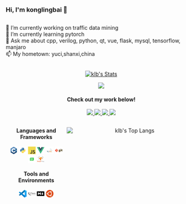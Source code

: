 ### Hi, I'm konglingbai 👋
<h2></h2>
🔭 I’m currently working on traffic data mining
<br>
🌱 I’m currently learning pytorch
<br>
💬 Ask me about cpp, verilog, python, qt, vue, flask, mysql, tensorflow, manjaro
<br>
📫 My hometown: yuci,shanxi,china
<br>
<h2></h2>
<p align="center">
  <a href="https://github.com/lingbai-kong" class="rich-diff-level-one">
    <img src="https://github-readme-stats.vercel.app/api?username=lingbai-kong&title_color=333&text_color=777" alt="klb's Stats" >
  </a>
</p>                                                                                                                              
<p align="center">
  <a href="https://blog.csdn.net/qq_21496041" target="_blank" alt="CSDN" title="CSDN">
    <img src="https://img.icons8.com/material/48/000000/csdn.png" width="30px"/>
  </a>
  <br><br>
  <strong>Check out my work below!</strong>
  <br><br>
  <a href="https://github.com/lingbai-kong">
    <img src="https://badges.pufler.dev/visits/lingbai-kong/lingbai-kong?style=flat-square&color=black&logo=github">
  </a>
  <a href="https://github.com/lingbai-kong">
    <img src="https://badges.pufler.dev/years/lingbai-kong?style=flat-square&color=black&logo=github">
  </a>
  <a href="https://github.com/lingbai-kong?tab=repositories">
    <img src="https://badges.pufler.dev/repos/lingbai-kong?style=flat-square&color=black&logo=github">
  </a>
  <a href="https://github.com/lingbai-kong">
    <img src="https://badges.pufler.dev/commits/monthly/lingbai-kong?style=flat-square&color=black&logo=github">
  </a>
</p>
<h2></h2>

<p align="center">
  <a width="343" href="https://github.com/lingbai-kong" class="rich-diff-level-one">
    <img align="right" src="https://github-readme-stats.vercel.app/api/top-langs/?username=lingbai-kong&title_color=333&text_color=777" width="343" height="220"  alt="klb's Top Langs"> 
  </a>
  <strong>Languages and Frameworks</strong>
  <br><br>
  <code><img height="20" src="https://raw.githubusercontent.com/github/explore/80688e429a7d4ef2fca1e82350fe8e3517d3494d/topics/cpp/cpp.png" alt="C++" title="C++"></code>
  <code><img height="20" src="https://raw.githubusercontent.com/github/explore/80688e429a7d4ef2fca1e82350fe8e3517d3494d/topics/python/python.png" alt="Python" title="Python"></code>
  <code><img height="20" src="https://raw.githubusercontent.com/github/explore/80688e429a7d4ef2fca1e82350fe8e3517d3494d/topics/javascript/javascript.png" alt="JavaScript" title="JavaScript"></code>
  <code><img height="20" src="https://raw.githubusercontent.com/github/explore/80688e429a7d4ef2fca1e82350fe8e3517d3494d/topics/vue/vue.png" alt="Vue" title="Vue"></code>
  <code><img height="20" src="https://raw.githubusercontent.com/github/explore/80688e429a7d4ef2fca1e82350fe8e3517d3494d/topics/mysql/mysql.png" alt="MySQL" title="MySQL"></code>
  <code><img height="20" src="https://raw.githubusercontent.com/github/explore/80688e429a7d4ef2fca1e82350fe8e3517d3494d/topics/git/git.png" alt="Git" title="Git"></code>
  <code><img height="20" src="https://raw.githubusercontent.com/github/explore/80688e429a7d4ef2fca1e82350fe8e3517d3494d/topics/qt/qt.png" alt="Qt" title="Qt"></code>
  <code><img height="20" src="https://raw.githubusercontent.com/github/explore/80688e429a7d4ef2fca1e82350fe8e3517d3494d/topics/tensorflow/tensorflow.png" alt="TensorFlow" title="TensorFlow"></code>
  <br><br>
  <strong>Tools and Environments</strong>
  <br><br>
  <code><img height="20" src="https://raw.githubusercontent.com/github/explore/80688e429a7d4ef2fca1e82350fe8e3517d3494d/topics/visual-studio-code/visual-studio-code.png" alt="VSCode" title="VSCode"></code>
  <code><img height="20" src="https://raw.githubusercontent.com/github/explore/80688e429a7d4ef2fca1e82350fe8e3517d3494d/topics/flask/flask.png" alt="Flask" title="Flask"></code>
  <code><img height="20" src="https://raw.githubusercontent.com/github/explore/80688e429a7d4ef2fca1e82350fe8e3517d3494d/topics/markdown/markdown.png" alt="Markdown" title="MarkDown"></code>
  <code><img height="20" src="https://raw.githubusercontent.com/github/explore/80688e429a7d4ef2fca1e82350fe8e3517d3494d/topics/ubuntu/ubuntu.png" alt="Ubuntu" title="Ubuntu"></code>
</p>
<h2></h2>
<!--
**lingbai-kong/lingbai-kong** is a ✨ _special_ ✨ repository because its `README.md` (this file) appears on your GitHub profile.

Here are some ideas to get you started:

- 🔭 I’m currently working on ...
- 🌱 I’m currently learning ...
- 👯 I’m looking to collaborate on ...
- 🤔 I’m looking for help with ...
- 💬 Ask me about ...
- 📫 How to reach me: ...
- 😄 Pronouns: ...
- ⚡ Fun fact: ...
-->
